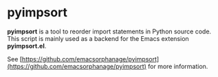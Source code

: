 # pyimpsort

**pyimpsort** is a tool to reorder import statements in Python source code.
This script is mainly used as a backend for the Emacs extension **pyimpsort.el**.

See [https://github.com/emacsorphanage/pyimpsort](https://github.com/emacsorphanage/pyimpsort) for more information.
